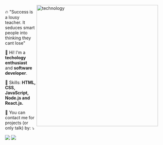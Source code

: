 <img src="https://cdn.dribbble.com/users/1029692/screenshots/11914777/media/71140b80fe267f30eb8caac74505a841.png" min-width="400px" max-width="400px" width="400px" align="right" alt="technology">

<p align="left"> 
  🔥 "Success is a lousy teacher. It seduces smart people into thinking they cant lose"
</p>

<p align="left"> 
  👋 Hi! I'm a <strong>techology enthusiast</strong> and <strong>software developer</strong>.
</p>

<p align="left">
  🦄 Skills: <strong>HTML, CSS, JavaScript, Node.js and React.js.</strong>
</p>

<p align="left">
  💌 You can contact me for projects (or only talk) by: ⤵️
</p>

<p align="left">
  <a href="https://www.linkedin.com/in/breno-guerra" alt="Linkedin">
  <img src="https://img.shields.io/badge/-Linkedin-0e76a8?style=for-the-badge&logo=Linkedin&logoColor=white&link=https://www.linkedin.com/in/breno-guerra" /></a>

  <a href="https://www.facebook.com/exudojazz/" alt="Facebook">
  <img src="https://img.shields.io/badge/-brenoguerradev@gmail.com-EA4335?style=for-the-badge&logo=gmail&logoColor=white"/></a>
</p>

